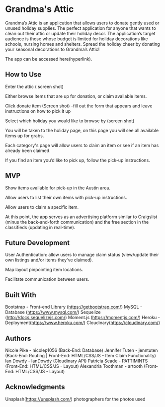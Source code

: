 # Grandma's Attic

Grandma’s Attic is an application that allows users to donate gently used or unused holiday supplies. The perfect application for anyone that wants to clean out their attic or update their holiday decor. The application’s target audience is those whose budget is limited for holiday decorations like schools, nursing homes and shelters. Spread the holiday cheer by donating your seasonal decorations to Grandma’s Attic!

The app can be accessed here(hyperlink). 

## How to Use

Enter the attic ( screen shot)

Either browse items that are up for donation, or claim available items.  

Click donate item (Screen shot)
-fill out the form that appears and leave instructions on how to pick it up 

Select which holiday you would like to browse by (screen shot)

You will be taken to the holiday page, on this page you will see all available items up for grabs.

Each category's page will allow users to claim an item or see if an item has already been claimed.

If you find an item you’d like to pick up, follow the pick-up instructions.

## MVP

Show items available for pick-up in the Austin area.

Allow users to list their own items with pick-up instructions.

Allow users to claim a specific item.

At this point, the app serves as an advertising platform similar to Craigslist (minus the back-and-forth communication) and the free section in the classifieds (updating in real-time). 

## Future Development

User Authentication: allow users to manage claim status (view/update their own listings and/or items they've claimed).

Map layout pinpointing item locations.

Facilitate communication between users.

## Built With

Bootstrap - Front-end Library (https://getbootstrap.com/)
MySQL - Database (https://www.mysql.com/)
Sequelize (http://docs.sequelizejs.com/)
Moment.js (https://momentjs.com/)
Heroku - Deployment(https://www.heroku.com/)
Cloudinary(https://cloudinary.com/)


## Authors

Nicole Pike - nicolep1056 (Back-End: Database)
Jennifer Tuten -  jenntuten (Back-End: Routing | Front-End: HTML/CSS/JS - Item Claim Functionality)
Ian Dowdy - IanDowdy (Cloudinary API)
Patricia Seade - PATTIMINTS (Front-End: HTML/CSS/JS - Layout)
Alexandria Toothman - artooth (Front-End: HTML/CSS/JS - Layout)


## Acknowledgments 

Unsplash(https://unsplash.com/) photographers for the photos used
